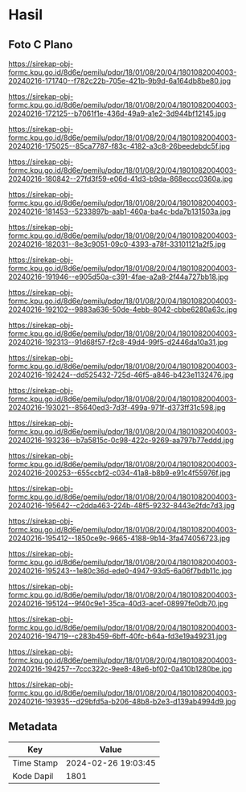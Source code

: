 # Hasil

## Foto C Plano

https://sirekap-obj-formc.kpu.go.id/8d6e/pemilu/pdpr/18/01/08/20/04/1801082004003-20240216-171740--f782c22b-705e-421b-9b9d-6a164db8be80.jpg

https://sirekap-obj-formc.kpu.go.id/8d6e/pemilu/pdpr/18/01/08/20/04/1801082004003-20240216-172125--b7061f1e-436d-49a9-a1e2-3d944bf12145.jpg

https://sirekap-obj-formc.kpu.go.id/8d6e/pemilu/pdpr/18/01/08/20/04/1801082004003-20240216-175025--85ca7787-f83c-4182-a3c8-26beedebdc5f.jpg

https://sirekap-obj-formc.kpu.go.id/8d6e/pemilu/pdpr/18/01/08/20/04/1801082004003-20240216-180842--27fd3f59-e06d-41d3-b9da-868eccc0360a.jpg

https://sirekap-obj-formc.kpu.go.id/8d6e/pemilu/pdpr/18/01/08/20/04/1801082004003-20240216-181453--5233897b-aab1-460a-ba4c-bda7b131503a.jpg

https://sirekap-obj-formc.kpu.go.id/8d6e/pemilu/pdpr/18/01/08/20/04/1801082004003-20240216-182031--8e3c9051-09c0-4393-a78f-33101121a2f5.jpg

https://sirekap-obj-formc.kpu.go.id/8d6e/pemilu/pdpr/18/01/08/20/04/1801082004003-20240216-191946--e905d50a-c391-4fae-a2a8-2f44a727bb18.jpg

https://sirekap-obj-formc.kpu.go.id/8d6e/pemilu/pdpr/18/01/08/20/04/1801082004003-20240216-192102--9883a636-50de-4ebb-8042-cbbe6280a63c.jpg

https://sirekap-obj-formc.kpu.go.id/8d6e/pemilu/pdpr/18/01/08/20/04/1801082004003-20240216-192313--91d68f57-f2c8-49d4-99f5-d2446da10a31.jpg

https://sirekap-obj-formc.kpu.go.id/8d6e/pemilu/pdpr/18/01/08/20/04/1801082004003-20240216-192424--dd525432-725d-46f5-a846-b423e1132476.jpg

https://sirekap-obj-formc.kpu.go.id/8d6e/pemilu/pdpr/18/01/08/20/04/1801082004003-20240216-193021--85640ed3-7d3f-499a-971f-d373ff31c598.jpg

https://sirekap-obj-formc.kpu.go.id/8d6e/pemilu/pdpr/18/01/08/20/04/1801082004003-20240216-193236--b7a5815c-0c98-422c-9269-aa797b77eddd.jpg

https://sirekap-obj-formc.kpu.go.id/8d6e/pemilu/pdpr/18/01/08/20/04/1801082004003-20240216-200253--655ccbf2-c034-41a8-b8b9-e91c4f55976f.jpg

https://sirekap-obj-formc.kpu.go.id/8d6e/pemilu/pdpr/18/01/08/20/04/1801082004003-20240216-195642--c2dda463-224b-48f5-9232-8443e2fdc7d3.jpg

https://sirekap-obj-formc.kpu.go.id/8d6e/pemilu/pdpr/18/01/08/20/04/1801082004003-20240216-195412--1850ce9c-9665-4188-9b14-3fa474056723.jpg

https://sirekap-obj-formc.kpu.go.id/8d6e/pemilu/pdpr/18/01/08/20/04/1801082004003-20240216-195243--1e80c36d-ede0-4947-93d5-6a06f7bdb11c.jpg

https://sirekap-obj-formc.kpu.go.id/8d6e/pemilu/pdpr/18/01/08/20/04/1801082004003-20240216-195124--9f40c9e1-35ca-40d3-acef-08997fe0db70.jpg

https://sirekap-obj-formc.kpu.go.id/8d6e/pemilu/pdpr/18/01/08/20/04/1801082004003-20240216-194719--c283b459-6bff-40fc-b64a-fd3e19a49231.jpg

https://sirekap-obj-formc.kpu.go.id/8d6e/pemilu/pdpr/18/01/08/20/04/1801082004003-20240216-194257--7ccc322c-9ee8-48e6-bf02-0a410b1280be.jpg

https://sirekap-obj-formc.kpu.go.id/8d6e/pemilu/pdpr/18/01/08/20/04/1801082004003-20240216-193935--d29bfd5a-b206-48b8-b2e3-d139ab4994d9.jpg


## Metadata

| Key        | Value               |
| ---------- | ------------------- |
| Time Stamp | 2024-02-26 19:03:45 |
| Kode Dapil | 1801                |



